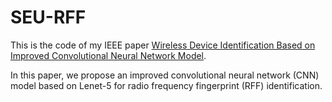 # SEU-RFF
This is the code of my IEEE paper [Wireless Device Identification Based on Improved Convolutional Neural Network Model](https://ieeexplore.ieee.org/document/8600086). 

In this paper, we propose an improved convolutional neural network (CNN) model based on Lenet-5 for radio frequency fingerprint (RFF) identification. 
